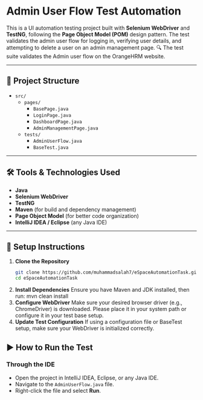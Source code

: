 # Admin User Flow Test Automation

This is a UI automation testing project built with **Selenium WebDriver** and **TestNG**, following the **Page Object Model (POM)** design pattern. The test validates the admin user flow for logging in, verifying user details, and attempting to delete a user on an admin management page.
🔍 The test suite validates the Admin user flow on the OrangeHRM website.

---
## 📁 Project Structure

- `src/`
  - `pages/`
    - `BasePage.java`
    - `LoginPage.java`
    - `DashboardPage.java`
    - `AdminManagementPage.java`
  - `tests/`
    - `AdminUserFlow.java`
    - `BaseTest.java`

---

## 🛠 Tools & Technologies Used

- **Java**
- **Selenium WebDriver**
- **TestNG**
- **Maven** (for build and dependency management)
- **Page Object Model** (for better code organization)
- **IntelliJ IDEA / Eclipse** (any Java IDE)

---

## 🚀 Setup Instructions

1. **Clone the Repository**
   ```bash
   git clone https://github.com/muhammadsalah7/eSpaceAutomationTask.git
   cd eSpaceAutomationTask
2. **Install Dependencies**
    Ensure you have Maven and JDK installed, then run: mvn clean install
3. **Configure WebDriver**
    Make sure your desired browser driver (e.g., ChromeDriver) is downloaded.
    Please place it in your system path or configure it in your test base setup.
4. **Update Test Configuration**
    If using a configuration file or BaseTest setup, make sure your WebDriver is initialized correctly.

## ▶️ How to Run the Test
### Through the IDE
- Open the project in IntelliJ IDEA, Eclipse, or any Java IDE.
- Navigate to the `AdminUserFlow.java` file.
- Right-click the file and select **Run**.




